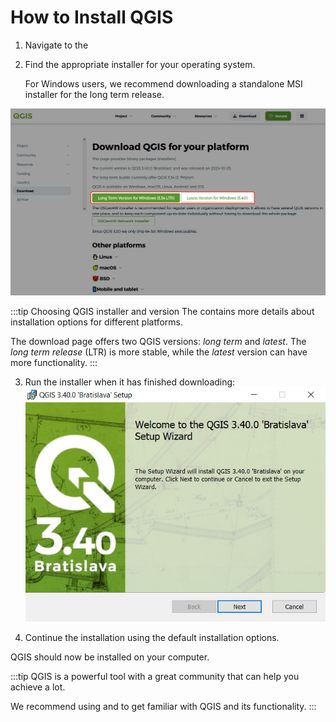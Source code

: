 # How to Install QGIS

1. Navigate to the <QGIS link="download/" text="QGIS Download page" />
2. Find the appropriate installer for your operating system. 

   For Windows users, we recommend downloading a standalone MSI installer for the long term release.
  
  ![QGIS standalone installer download](./qgis-download.jpg "QGIS standalone installer download")

   :::tip Choosing QGIS installer and version
   The <QGIS link="resources/installation-guide/" text="Installation Guide" /> contains more details about installation options for different platforms.
   
   The download page offers two QGIS versions: *long term* and *latest*. The *long term release* (LTR) is more stable, while the *latest* version can have more functionality.
   :::

3. Run the installer when it has finished downloading:
	![QGIS installer Setup Wizard](./qgis-installer.jpg "QGIS installer Setup Wizard")

4. Continue the installation using the default installation options.

QGIS should now be installed on your computer.

:::tip
QGIS is a powerful tool with a great community that can help you achieve a lot.

We recommend using <QGISHelp ver="3.22" link="user_manual/index.html" text="QGIS User Guide" /> and <QGISHelp ver="3.22" link="training_manual/index.html" text="QGIS Training Manual" /> to get familiar with QGIS and its functionality.
:::
